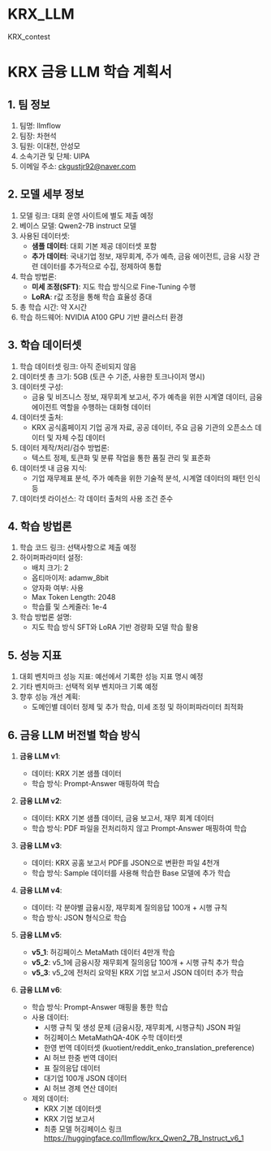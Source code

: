 # KRX_LLM
KRX_contest
# KRX 금융 LLM 학습 계획서

## 1. 팀 정보
1. 팀명: llmflow
2. 팀장: 차현석
3. 팀원: 이대천, 안성모
4. 소속기관 및 단체: UIPA
5. 이메일 주소: ckgustjr92@naver.com

## 2. 모델 세부 정보
1. 모델 링크: 대회 운영 사이트에 별도 제출 예정
2. 베이스 모델: Qwen2-7B instruct 모델
3. 사용된 데이터셋:
   - **샘플 데이터**: 대회 기본 제공 데이터셋 포함
   - **추가 데이터**: 국내기업 정보, 재무회계, 주가 예측, 금융 에이전트, 금융 시장 관련 데이터를 추가적으로 수집, 정제하여 통합
4. 학습 방법론:
   - **미세 조정(SFT)**: 지도 학습 방식으로 Fine-Tuning 수행
   - **LoRA**: r값 조정을 통해 학습 효율성 증대
5. 총 학습 시간: 약 X시간
6. 학습 하드웨어: NVIDIA A100 GPU 기반 클러스터 환경

## 3. 학습 데이터셋
1. 학습 데이터셋 링크: 아직 준비되지 않음
2. 데이터셋 총 크기: 5GB (토큰 수 기준, 사용한 토크나이저 명시)
3. 데이터셋 구성:
   - 금융 및 비즈니스 정보, 재무회계 보고서, 주가 예측을 위한 시계열 데이터, 금융 에이전트 역할을 수행하는 대화형 데이터
4. 데이터셋 출처:
   - KRX 공식홈페이지 기업 공개 자료, 공공 데이터, 주요 금융 기관의 오픈소스 데이터 및 자체 수집 데이터
5. 데이터 제작/처리/검수 방법론:
   - 텍스트 정제, 토큰화 및 분류 작업을 통한 품질 관리 및 표준화
6. 데이터셋 내 금융 지식:
   - 기업 재무제표 분석, 주가 예측을 위한 기술적 분석, 시계열 데이터의 패턴 인식 등
7. 데이터셋 라이선스: 각 데이터 출처의 사용 조건 준수

## 4. 학습 방법론
1. 학습 코드 링크: 선택사항으로 제출 예정
2. 하이퍼파라미터 설정:
   - 배치 크기: 2
   - 옵티마이저: adamw_8bit
   - 양자화 여부: 사용
   - Max Token Length: 2048
   - 학습률 및 스케줄러: 1e-4
3. 학습 방법론 설명:
   - 지도 학습 방식 SFT와 LoRA 기반 경량화 모델 학습 활용

## 5. 성능 지표
1. 대회 벤치마크 성능 지표: 예선에서 기록한 성능 지표 명시 예정
2. 기타 벤치마크: 선택적 외부 벤치마크 기록 예정
3. 향후 성능 개선 계획:
   - 도메인별 데이터 정제 및 추가 학습, 미세 조정 및 하이퍼파라미터 최적화

## 6. 금융 LLM 버전별 학습 방식
1. **금융 LLM v1**:
   - 데이터: KRX 기본 샘플 데이터
   - 학습 방식: Prompt-Answer 매핑하여 학습

2. **금융 LLM v2**:
   - 데이터: KRX 기본 샘플 데이터, 금융 보고서, 재무 회계 데이터
   - 학습 방식: PDF 파일을 전처리하지 않고 Prompt-Answer 매핑하여 학습

3. **금융 LLM v3**:
   - 데이터: KRX 공홈 보고서 PDF를 JSON으로 변환한 파일 4천개
   - 학습 방식: Sample 데이터를 사용해 학습한 Base 모델에 추가 학습

4. **금융 LLM v4**:
   - 데이터: 각 분야별 금융시장, 재무회계 질의응답 100개 + 시행 규칙
   - 학습 방식: JSON 형식으로 학습

5. **금융 LLM v5**:
   - **v5_1**: 허깅페이스 MetaMath 데이터 4만개 학습
   - **v5_2**: v5_1에 금융시장 재무회계 질의응답 100개 + 시행 규칙 추가 학습
   - **v5_3**: v5_2에 전처리 요약된 KRX 기업 보고서 JSON 데이터 추가 학습

6. **금융 LLM v6**:
   - 학습 방식: Prompt-Answer 매핑을 통한 학습
   - 사용 데이터:
     - 시행 규칙 및 생성 문제 (금융시장, 재무회계, 시행규칙) JSON 파일
     - 허깅페이스 MetaMathQA-40K 수학 데이터셋
     - 한영 번역 데이터셋 (kuotient/reddit_enko_translation_preference)
     - AI 허브 한중 번역 데이터
     - 표 질의응답 데이터
     - 대기업 100개 JSON 데이터
     - AI 허브 경제 연산 데이터
   - 제외 데이터:
     - KRX 기본 데이터셋
     - KRX 기업 보고서
     - 최종 모델 허깅페이스 링크 https://huggingface.co/llmflow/krx_Qwen2_7B_Instruct_v6_1

